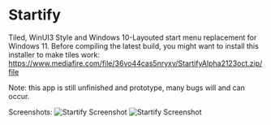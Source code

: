 # Startify
Tiled, WinUI3 Style and Windows 10-Layouted start menu replacement for Windows 11.
Before compiling the latest build, you might want to install this installer to make tiles work:
https://www.mediafire.com/file/36vo44cas5nryxv/StartifyAlpha2123oct.zip/file

Note: this app is still unfinished and prototype, many bugs will and can occur. 

Screenshots:
![Startify Screenshot](https://github.com/Lixkote/Startify/blob/main/tiles.png)
![Startify Screenshot](https://github.com/Lixkote/Startify/blob/main/notiles.png)
